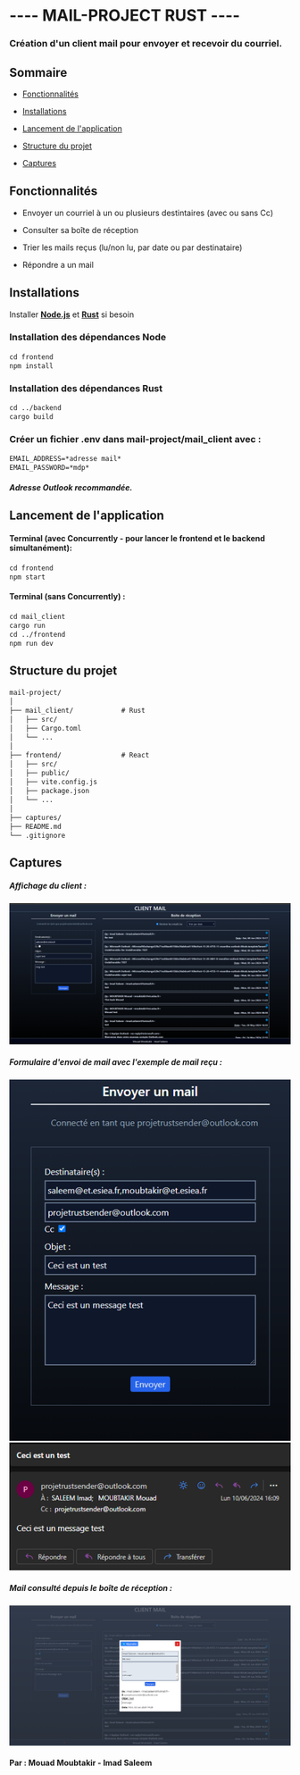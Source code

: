# ---- MAIL-PROJECT RUST ----

### Création d'un client mail pour envoyer et recevoir du courriel.



## Sommaire

- [Fonctionnalités](#fonctionnalités)
  
- [Installations](#installations)
  
- [Lancement de l'application](#lancement-de-lapplication)
  
- [Structure du projet](#structure-du-projet)
  
- [Captures](#captures)
  


## Fonctionnalités

- Envoyer un courriel à un ou plusieurs destintaires (avec ou sans Cc)

- Consulter sa boîte de réception

- Trier les mails reçus (lu/non lu, par date ou par destinataire)
  
- Répondre a un mail



## Installations

Installer <a href="https://nodejs.org/en/download/prebuilt-installer" target="_blank"><strong>Node.js</strong></a> et <a href="https://www.rust-lang.org/tools/install" target="_blank"><strong>Rust</strong></a> si besoin

### Installation des dépendances Node
```console
cd frontend
npm install
```

### Installation des dépendances Rust
```console
cd ../backend
cargo build
```

### Créer un fichier .env dans mail-project/mail_client avec :

```console
EMAIL_ADDRESS=*adresse mail*
EMAIL_PASSWORD=*mdp*
```  
##### Adresse Outlook recommandée.  



## Lancement de l'application

#### Terminal (avec Concurrently - pour lancer le frontend et le backend simultanément):

```console
cd frontend
npm start
```

#### Terminal (sans Concurrently) :
 
 ```console
cd mail_client
cargo run
cd ../frontend
npm run dev
```



## Structure du projet

 ```console
mail-project/
│
├── mail_client/            # Rust
│   ├── src/
│   ├── Cargo.toml
│   └── ...
│
├── frontend/               # React
│   ├── src/
│   ├── public/
│   ├── vite.config.js
│   ├── package.json
│   └── ...
│
├── captures/
├── README.md           
└── .gitignore
 ```



## Captures
##### Affichage du client :  

![alt text](https://github.com/ImadSlm/mail-project/blob/main/captures/cap1.png "Client mail")  

##### Formulaire d'envoi de mail avec l'exemple de mail reçu :  

![alt text](https://github.com/ImadSlm/mail-project/blob/main/captures/cap2.png "Formulaire de mail")  
![alt text](https://github.com/ImadSlm/mail-project/blob/main/captures/cap3.png "Exemple de mail")  

##### Mail consulté depuis le boîte de réception :  

![alt text](https://github.com/ImadSlm/mail-project/blob/main/captures/cap4.png "Mail consulté via la boîte de réception")  

#### Par : Mouad Moubtakir - Imad Saleem
